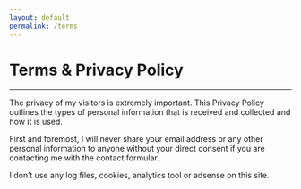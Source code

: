 ```yaml
---
layout: default
permalink: /terms
---
```


# Terms & Privacy Policy
---

The privacy of my visitors is extremely important. This Privacy Policy outlines the types of personal information that is received and collected and how it is used.

First and foremost, I will never share your email address or any other personal information to anyone without your direct consent if you are contacting me with the contact formular.

I don’t use any log files, cookies, analytics tool or adsense on this site.